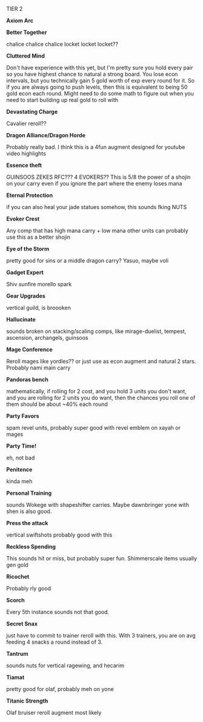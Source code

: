 TIER 2

**Axiom Arc**

**Better Together**

chalice chalice chalice locket locket locket??

**Cluttered Mind**

Don't have experience with this yet, but I'm pretty sure you hold every pair so you have highest chance to natural a strong board. You lose econ intervals, but you technically gain 5 gold worth of exp every round for it. So if you are always going to push levels, then this is equivalent to being 50 gold econ each round. Might need to do some math to figure out when you need to start building up real gold to roll with

**Devastating Charge**

Cavalier reroll??

**Dragon Alliance/Dragon Horde**

Probably really bad. I think this is a 4fun augment designed for youtube video highlights

**Essence theft**

GUINSOOS ZEKES RFC??? 4 EVOKERS??
This is 5/8 the power of a shojin on your carry even if you ignore the part where the enemy loses mana

**Eternal Protection**

if you can also heal your jade statues somehow, this sounds fking NUTS

**Evoker Crest**

Any comp that has high mana carry + low mana other units can probably use this as a better shojin

**Eye of the Storm**

pretty good for sins or a middle dragon carry? Yasuo, maybe voli

**Gadget Expert**

Shiv sunfire morello spark

**Gear Upgrades**

vertical guild, is broooken

**Hallucinate**

sounds broken on stacking/scaling comps, like mirage-duelist, tempest, ascension, archangels, guinsoos

**Mage Conference**

Reroll mages like yordles?? or just use as econ augment and natural 2 stars. Probably nami main carry

**Pandoras bench**

mathematically, if rolling for 2 cost, and you hold 3 units you don't want, and you are rolling for 2 units you do want, then the chances you roll one of them should be about ~40% each round

**Party Favors**

spam revel units, probably super good with revel emblem on xayah or mages

**Party Time!**

eh, not bad

**Penitence**

kinda meh

**Personal Training**

sounds Wokege with shapeshifter carries. Maybe dawnbringer yone with shen is also good.

**Press the attack**

vertical swiftshots probably good with this

**Reckless Spending**

This sounds hit or miss, but probably super fun. Shimmerscale items usually gen gold

**Ricochet**

Probably rly good

**Scorch**

Every 5th instance sounds not that good.

**Secret Snax**

just have to commit to trainer reroll with this. With 3 trainers, you are on avg feeding 4 snacks a round instead of 3.

**Tantrum**

sounds nuts for vertical ragewing, and hecarim

**Tiamat**

pretty good for olaf, probably meh on yone

**Titanic Strength**

Olaf bruiser reroll augment most likely




